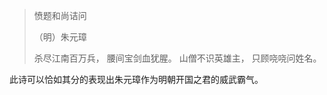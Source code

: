 > 愤题和尚诘问
>
> （明）朱元璋
>
> 杀尽江南百万兵，
>腰间宝剑血犹腥。
> 山僧不识英雄主，
>只顾哓哓问姓名。



此诗可以恰如其分的表现出朱元璋作为明朝开国之君的威武霸气。



